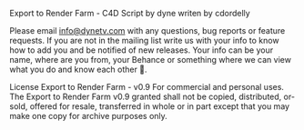 Export to Render Farm - C4D Script
by dyne
writen by cdordelly


Please email info@dynetv.com with any questions, bug reports or feature requests. If you are not in the mailing list write us with your info to know how to add you and be notified of new releases.
Your info can be your name, where are you from, your Behance or something where we can view what you do and know each other 🍻.

License
Export to Render Farm - v0.9 For commercial and personal uses. The Export to Render Farm v0.9 granted shall not be copied, distributed, or-sold, offered for resale, transferred in whole or in part except that you may make one copy for archive purposes only.